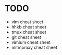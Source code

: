 # TODO

* vim cheat sheet
* hhkb cheat sheet
* tmux cheat sheet
* git cheat sheet
* vimium cheat sheet
* mitmproxy cheat sheet

